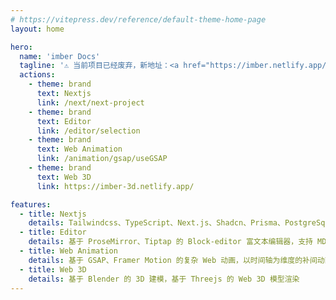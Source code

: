 ```yaml
---
# https://vitepress.dev/reference/default-theme-home-page
layout: home

hero:
  name: 'imber Docs'
  tagline: '⚠️ 当前项目已经废弃，新地址：<a href="https://imber.netlify.app/" target="_blank">https://imber.netlify.app/</a>'
  actions:
    - theme: brand
      text: Nextjs
      link: /next/next-project
    - theme: brand
      text: Editor
      link: /editor/selection
    - theme: brand
      text: Web Animation
      link: /animation/gsap/useGSAP
    - theme: brand
      text: Web 3D
      link: https://imber-3d.netlify.app/

features:
  - title: Nextjs
    details: Tailwindcss、TypeScript、Next.js、Shadcn、Prisma、PostgreSql、Supabase、NextAuth、Docker、Github Action、Strapi 等海外技术栈
  - title: Editor
    details: 基于 ProseMirror、Tiptap 的 Block-editor 富文本编辑器，支持 MD、AI、协同
  - title: Web Animation
    details: 基于 GSAP、Framer Motion 的复杂 Web 动画，以时间轴为维度的补间动画，滚动视差动画
  - title: Web 3D
    details: 基于 Blender 的 3D 建模，基于 Threejs 的 Web 3D 模型渲染
---
```

